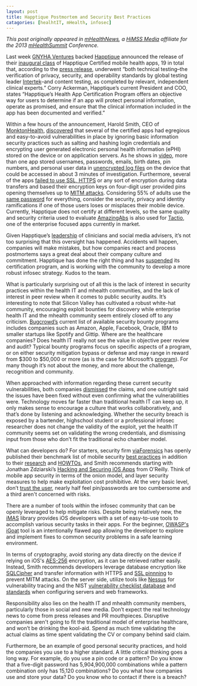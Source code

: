 ```yaml
---
layout: post
title: Happtique Postmortem and Security Best Practices
catagories: [healhtIT, mHealth, infosec]
---
```

*This post originally appeared in [mHealthNews][mHealthNews], a [HiMSS Media][HiMSS Media] affiliate for the 2013 [mHealthSummit][mhs] Conference.*      



Last week [GNYHA Ventures][1] backed [Happtique][2] announced the release of their [inaugural class][3] of Happtique Certified mobile health apps, 19 in total that, according to the [press release][4], underwent “both technical testing–the verification of privacy, security, and operability standards by global testing leader [Intertek][5]–and content testing, as completed by relevant, independent clinical experts.” Corry Ackerman, Happtique’s current President and COO, states “Happtique’s Health App Certification Program offers an objective way for users to determine if an app will protect personal information, operate as promised, and ensure that the clinical information included in the app has been documented and verified.”

Within a few hours of the announcement, Harold Smith, CEO of [MonktonHealth][6], [discovered][7] that several of the certified apps had egregious and easy-to-avoid vulnerabilities in place by ignoring basic information security practices such as salting and hashing login credentials and encrypting user generated electronic personal health information (ePHI) stored on the device or on application servers. As he shows in [video][8], more than one app stored usernames, passwords, emails, birth dates, pin numbers, and personal user data in [unencrypted log files][9] on the device that could be accessed in about 3 minutes of investigation. Furthermore, several of the apps [failed to use SSL, HTTPS][19] or any sort of encryption during data transfers and based their encryption keys on four-digit user provided pins opening themselves up to [MITM attacks][10]. Considering 55% of adults use the [same password][11] for everything, consider the security, privacy and identity ramifications if one of those users loses or misplaces their mobile device. Currently, Happtique does not certify at different levels, so the same quality and security criteria used to evaluate [AmazingAbs][12] is also used for [Tactio][13], one of the enterprise focused apps currently in market.

Given Happtique’s [leadership][14] of clinicians and social media advisers, it’s not too surprising that this oversight has happened.  Accidents will happen, companies will make mistakes, but how companies react and process postmortems says a great deal about their company culture and commitment. Happtique has done the right thing and has [suspended][15] its certification program, and is working with the community to develop a more robust infosec strategy. Kudos to the team. 

What is particularly surprising out of all this is the lack of interest in security practices within the health IT and mhealth communities, and the lack of interest in peer review when it comes to public security audits.  It’s interesting to note that Silicon Valley has cultivated a robust white-hat community, encouraging exploit bounties for discovery while enterprise health IT and the mhealth community seem entirely closed off to any criticism.  [Bugcrowd’s][16] current list of available security bounty programs includes companies such as Amazon, Apple, Facebook, Oracle, IBM to smaller startups like Spotify and Gittip.  Where are the healthcare companies? Does health IT really not see the value in objective peer review and audit? Typical bounty programs focus on specific aspects of a program, or on either security mitigation bypass or defense and may range in reward from $300 to $50,000 or more (as is the case for Microsoft’s [program][17]).  For many though it’s not about the money, and more about the challenge, recognition and community.  

When approached with information regarding these current security vulnerabilities, both companies [dismissed][18] the claims, and one outright said the issues have been fixed without even confirming what the vulnerabilities were.  Technology moves far faster than traditional health IT can keep up, it only makes sense to encourage a culture that works collaboratively, and that’s done by listening and acknowledging. Whether the security breach is exposed by a bartender, highschool student or a professional infosec researcher does not change the validity of the exploit, yet the health IT community seems set on validating the wrong credentials, and dismissing input from those who don’t fit the traditional echo chamber model.
 
What can developers do?  For starters, security firm [viaForensics][20] has openly published their benchmark list of mobile security [best practices][21] in addition to their [research][22] and [HOWTOs][23], and Smith recommends starting with Jonathan Zdziarski’s [Hacking and Securing iOS Apps][24] from O'Reilly. Think of mobile app security in terms of the onion model, and layer security measures to help make exploitation cost prohibitive. At the very basic level, don’t [trust the user][25], nearly half feel pin/passwords are too cumbersome and a third aren't concerned with risks.

There are a number of tools within the infosec community that can be openly leveraged to help mitigate risks.  Despite being relatively new, the [iMAS][26] library provides iOS developers with a set of easy-to-use tools to accomplish various security tasks in their apps.  For the beginner,  [OWASP's iGoat][27] tool is an intentionally flawed app allowing the developer to explore and implement fixes to common security problems in a safe learning environment. 

In terms of cryptography, avoid storing any data directly on the device if relying on iOS's [AES-256][28] encryption, as it can be retrieved rather easily. Instead, Smith recommends developers leverage database encryption like [SQLCipher][29] and transfer information with HTTPS and [SSL pinnning][30] to prevent MITM attacks. On the server side, utilize tools like [Nessus][31] for vulnerability tracing and the NIST [vulnerability checklist database][32] and [standards][33] when configuring servers and web frameworks. 

Responsibility also lies on the health IT and mhealth community members, particularly those in social and new media.  Don’t expect the real technology news to come from press releases and PR mouthpieces.  Disruptive companies aren't going to fit the traditional model of enterprise healthcare, and won’t be drinking the kool-aid.  Spend as much time validating the actual claims as time spent validating the CV or company behind said claim.   

Furthermore, be an example of good personal security practices, and hold the companies you use to a higher standard. A little critical thinking goes a long way. For example, do you use a pin code or a pattern?  Do you know that a five-digit password has 5,904,900,000 combinations while a pattern combination only has  15,120 combinations?  Do you what how companies use and store your data? Do you know who to contact if there is a breach?



[mHealthNews]: http://wwww.mhealthnews.com
[HiMSS Media]: http://www.himssmedia.com/
[mhs]: http://www.mhealthsummit.org/


[1]: http://www.gnyha.org/2877/Default.aspx
[2]: http://www.happtique.com/
[3]: http://www.happtique.com/app-certification/registry/
[4]: http://www.prnewswire.com/news-releases/happtique-announces-inaugural-class-of-certified-health-apps-234063701.html
[5]: https://www.intertekwireless.com/Happtique/gui/default.asp
[6]: https://monktonhealth.com/
[7]: http://whats.harold.in/2013/12/certification-for-lack-of-certification.html
[8]: https://www.youtube.com/watch?v=Rch8tJbUeTY
[9]: http://www.laurencstill.com/media/log.png
[10]: http://en.wikipedia.org/wiki/Man-in-the-middle_attack
[11]: http://media.ofcom.org.uk/2013/04/23/uk-adults-taking-online-password-security-risks/
[12]: http://power20method.com/apps/
[13]: http://www.tactiosoft.com/
[14]: http://www.happtique.com/2012/01/11/happtique-forms-a-blue-ribbon-panel-to-oversee-development-of-a-mobile-healthcare-app-certification-program/
[15]: http://www.happtique.com/app-certification/registry-statement/
[16]: https://bugcrowd.com/list-of-bug-bounty-programs/
[17]: http://technet.microsoft.com/en-us/security/dn425036
[18]: http://whats.harold.in/2013_12_01_archive.html
[19]: http://www.laurencstill.com/media/MITM.png
[20]: http://www.viaforensics.com
[21]: https://viaforensics.com/resources/reports/best-practices-ios-android-secure-mobile-development/
[22]: https://viaforensics.com/resources/presentations/
[23]: https://santoku-linux.com/howtos
[24]: http://shop.oreilly.com/product/0636920023234.do
[25]: http://confidenttechnologies.com/news_events/survey-shows-smartphone-users-choose-%20convenience-over-security
[26]: https://github.com/project-imas/about
[27]: https://www.owasp.org/index.php/

[28]: http://www.computerworld.com/s/article/9233078/Kenneth_van_Wyk_The_good_and_bad_of_Android_and_iOS
[29]: http://sqlcipher.net/
[30]: https://www.owasp.org/index.php/Certificate_and_Public_Key_Pinning
[31]: http://www.tenable.com/products/nessus-perimeter-service
[32]:http://web.nvd.nist.gov/view/ncp/repository[33]: 
[33]: http://www.nist.gov/itl/cyberframework.cfm
